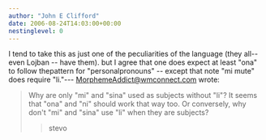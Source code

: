 ```yaml
---
author: "John E Clifford"
date: 2006-08-24T14:03:00+00:00
nestinglevel: 0
---
```

I tend to take this as just one of the peculiarities of the language (they all--
 even Lojban --
have them). but I agree that one does expect at least "ona" to follow thepattern for "personalpronouns" --
 except that note "mi mute" does require "li."---
 [MorphemeAddict@wmconnect.com](mailto://MorphemeAddict@wmconnect.com) wrote:

> Why are only "mi" and "sina" used as subjects without "li"? It seems that
> "ona" and "ni" should work that way too.
> Or conversely, why don't "mi" and "sina" use "li" when they are subjects?
>> stevo
>